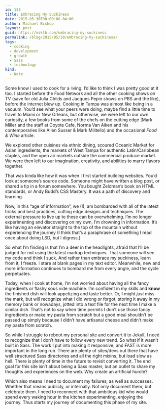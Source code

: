 ```yaml
---
id: 138
title: Embracing My Suckiness
date: 2015-05-30T00:00:00-04:00
author: Michael Bishop
layout: post
guid: https://miklb.com/embracing-my-suckiness
permalink: /blog/2015/05/30/embracing-my-suckiness/
tags:
  - cooking
  - development
  - growth
  - Sass
  - technology
kind:
  - Note
---
```

<p>Some know I used to cook for a living. I’d like to think I was pretty good at it too. I started before the Food Network and all the other cooking shows on TV (save for old Julia Childs and Jacques Pepin shows on PBS and the like), before the internet blew up. Cooking in Tampa was almost like being in a vacuum.  You’d see what your peers were doing, maybe find a little time to travel to Miami or New Orleans, but otherwise, we were left to our own curiosity, a few books from some of the chefs on the cutting edge (Mark Miller and the staff at Coyote Cafe, Norma Van Aiken and his contemporaries like Allen Susser & Mark Militello) and the occasional <em>Food & Wine</em> article.</p>

<p>We explored other cuisines via ethnic dining, scoured Oceanic Market for Asian ingredients, the markets of West Tampa for authentic Latin/Caribbean staples, and the open air markets outside the commercial produce market. We were then left to our imagination, creativity, and abilities to marry flavors together.</p>

<p>That was kinda like how it was when I first started building websites. You’d look at someone’s source code. Someone might have written a blog post, or shared a tip in a forum somewhere. You bought Zeldman’s book on HTML standards, or Andy Budd’s CSS Mastery. It was a path of discovery and learning.</p>

<p>Now, in this “age of information”, we (I), am bombarded with all of the latest tricks and best practices, cutting edge designs and techniques.  The external pressure to live up to these can be overwhelming. I’m no longer experimenting and discovering on my own, I’m drowning in information. It’s like having an elevator straight to the top of the mountain without experiencing the journey (I think that’s a paraphrase of something I read once about doing LSD, but I digress.)</p>

<p>So what I’m finding is that I’m a deer in the headlights, afraid that I’ll be judged for not using the latest markup techniques. That someone will see my code and think I suck. And rather than embrace my suckiness, learn from it, I freeze. I stare at blank pages in my text editor. Meanwhile, new and more information continues to bombard me from every angle, and the cycle perpetuates.</p>

<p>Today, when I cook at home, I’m not worried about having all the fancy ingredients or flashy sous vide machine. I’m confident in my skills and <strong>know</strong> the finished dish will look appetizing and taste better. Or, I might <em>just</em> miss the mark, but will recognize what I did wrong or forgot, storing it away in my memory bank or nowadays, jotted into a text file for the next time I make a similar dish. That’s not to say when time permits I don’t use those fancy ingredients or make my pasta from scratch but a good meal shouldn’t be passed up simply because I didn’t have artisanal cheese and didn’t make my pasta from scratch.</p>

<p>So while I struggle to reboot my personal site and convert it to Jekyll, I need to recognize that I don’t have to follow every new trend. So what if it wasn’t built in Sass. The work I put into making it responsive, and FAST is more important in the long run. There are plenty of sites/devs out there that have well structured Sass directories and all the right mixins, but load slow as hell. There is plenty of time in the future to revisit converting it. The end goal for this site isn’t about being a Sass master, but an outlet to share my thoughts and experiences on the web. Why create an artificial hurdle?</p>

<p>Which also means I need to document my failures, as well as successes. Whether that means publicly, or internally. Not only document them, but celebrate them. I need to reconnect with that ambitious kid who would spend every waking hour in the kitchen experimenting, enjoying the journey. Thus starts my journey of documenting this phase of my site.</p>